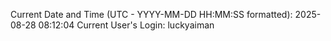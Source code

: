 Current Date and Time (UTC - YYYY-MM-DD HH:MM:SS formatted): 2025-08-28 08:12:04
Current User's Login: luckyaiman
